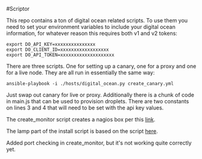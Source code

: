 #Scriptor

This repo contains a ton of digital ocean related scripts.  To use them you need to set your environment variables to include your digital ocean information, for whatever reason this requires both v1 and v2 tokens:

    export DO_API_KEY=xxxxxxxxxxxxxxx
    export DO_CLIENT_ID=xxxxxxxxxxxxxxxxxx
    export DO_API_TOKEN=xxxxxxxxxxxxxxxxxxxx

There are three scripts.  One for setting up a canary, one for a proxy and one for a live node.  They are all run in essentially the same way:

	ansible-playbook -i ./hosts/digital_ocean.py create_canary.yml

Just swap out canary for live or proxy.  Additionally there is a chunk of code in main.js that can be used to provision droplets.  There are two constants on lines 3 and 4 that will need to be set with the api key values.

The create_monitor script creates a nagios box per this [link](https://www.digitalocean.com/community/tutorials/how-to-install-nagios-4-and-monitor-your-servers-on-ubuntu-14-04).    

The lamp part of the install script is based on the script [here](http://configure.systems/series-ansible-lamp-stack-mysql-secure-installation-p3/).

Added port checking in create_monitor, but it's not working quite correctly yet.